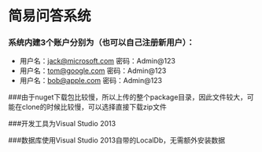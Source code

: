 # 简易问答系统
### 系统内建3个账户分别为（也可以自己注册新用户）：
- 用户名：jack@microsoft.com 密码：Admin@123
- 用户名：tom@google.com     密码：Admin@123
- 用户名：bob@apple.com      密码：Admin@123

###由于nuget下载包比较慢，所以上传的整个package目录，因此文件较大，可能在clone的时候比较慢，可以选择直接下载zip文件

###开发工具为Visual Studio 2013

###数据库使用Visual Studio 2013自带的LocalDb，无需额外安装数据
